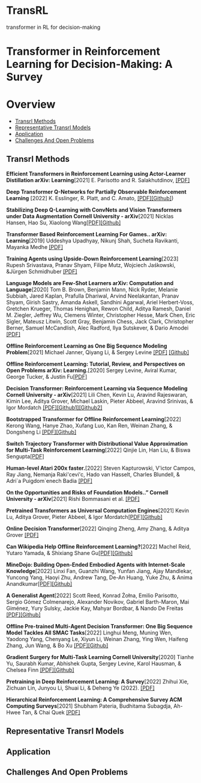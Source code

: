 # TransRL
transformer in RL for decision-making 




# Transformer in Reinforcement Learning for Decision-Making: A Survey


# Overview
 - [Transrl Methods](##Transrl)
 - [Representative Transrl Models](##Representative)
 - [Application](##Application)
 - [Challenges And Open Problems](##Challenges)

## Transrl Methods
**Efficient Transformers in Reinforcement Learning using Actor-Learner Distillation arXiv: Learning**[2021]
E. Parisotto and R. Salakhutdinov, [[PDF]](https://arxiv.org/pdf/2104.01655.pdf)

**Deep Transformer Q-Networks for Partially Observable Reinforcement Learning** [2022]
K. Esslinger, R. Platt, and C. Amato,  [[PDF]](https://export.arxiv.org/pdf/2206.01078.pdf)[[Github]](https://github.com/kevslinger/DTQN))

**Stabilizing Deep Q-Learning with ConvNets and Vision Transformers under Data Augmentation Cornell University - arXiv**[2021]
 Nicklas Hansen, Hao Su,  Xiaolong Wang[[PDF]](https://export.arxiv.org/pdf/2107.00644.pdf)[[Github]](https://nicklashansen.github.io/SVEA)
 
**Transformer Based Reinforcement Learning For Games.. arXiv: Learning**[2019]
 Uddeshya Upadhyay, Nikunj Shah, Sucheta Ravikanti, Mayanka Medhe [[PDF]](https://arxiv.org/abs/1912.03918)
 
**Training Agents using Upside-Down Reinforcement Learning**[2023]
 Rupesh Srivastava, Pranav Shyam, Filipe Mutz, Wojciech Jaśkowski, &Jürgen Schmidhuber [[PDF]](http://export.arxiv.org/pdf/1912.02877v1.pdf)
 
**Language Models are Few-Shot Learners arXiv: Computation and Language**[2020]
Tom B. Brown, Benjamin Mann, Nick Ryder, Melanie Subbiah, Jared Kaplan, Prafulla Dhariwal, Arvind Neelakantan, Pranav Shyam, Girish Sastry, Amanda Askell, Sandhini Agarwal, Ariel Herbert-Voss, Gretchen Krueger, Thomas Henighan, Rewon Child, Aditya Ramesh, Daniel M. Ziegler, Jeffrey Wu, Clemens Winter, Christopher Hesse, Mark Chen, Eric Sigler, Mateusz Litwin, Scott Gray, Benjamin Chess, Jack Clark, Christopher Berner, Samuel McCandlish, Alec Radford, Ilya Sutskever, & Dario Amodei  [[PDF]](https://proceedings.neurips.cc/paper/2020/file/1457c0d6bfcb4967418bfb8ac142f64a-Paper.pdf)

**Offline Reinforcement Learning as One Big Sequence Modeling Problem**[2021]
Michael Janner, Qiyang Li, & Sergey Levine [[PDF]](http://export.arxiv.org/pdf/2106.02039v3.pdf) [[Github]](https://trajectory-transformer.github.io/)

**Offline Reinforcement Learning: Tutorial, Review, and Perspectives on Open Problems arXiv: Learning.**[2020]
Sergey Levine, Aviral Kumar, George Tucker, & Justin Fu[[PDF]](https://export.arxiv.org/pdf/2005.01643.pdf)

**Decision Transformer: Reinforcement Learning via Sequence Modeling Cornell University - arXiv**[2021]
Lili Chen, Kevin Lu, Aravind Rajeswaran, Kimin Lee, Aditya Grover, Michael Laskin, Pieter Abbeel, Aravind Srinivas, & Igor Mordatch [[PDF]](https://export.arxiv.org/pdf/2106.01345.pdf)[[Github1]](https://github.com/karpathy/minGPT)[[Github2]](https://github.com/karpathy/minGPT/blob/master/play_char.ipynb)

**Bootstrapped Transformer for Offline Reinforcement Learning**[2022]
Kerong Wang, Hanye Zhao, Xufang Luo, Kan Ren, Weinan Zhang, & Dongsheng Li  [[PDF]](https://export.arxiv.org/pdf/2206.08569v2.pdf)[[Github]](https://seqml.github.io/bootorl)

**Switch Trajectory Transformer with Distributional Value Approximation for Multi-Task Reinforcement Learning**[2022]
Qinjie Lin, Han Liu, & Biswa Sengupta[[PDF]](https://export.arxiv.org/pdf/2203.07413.pdf)

**Human-level Atari 200x faster.**[2022]
Steven Kapturowski, V\'ictor Campos, Ray Jiang, Nemanja Raki\'cevi\'c, Hado van Hasselt, Charles Blundell, & Adri\`a Puigdom\`enech Badia [[PDF]](https://export.arxiv.org/pdf/2209.07550v1.pdf)

**On the Opportunities and Risks of Foundation Models..” Cornell University - arXiv**[2021]
Rishi Bommasani et al.  [[PDF]](https://export.arxiv.org/pdf/2108.07258v3.pdf)

**Pretrained Transformers as Universal Computation Engines**[2021]
Kevin Lu, Aditya Grover, Pieter Abbeel, & Igor Mordatch[[PDF]](https://export.arxiv.org/pdf/2103.05247.pdf)[[Github]](https://github.com/kzl/universal-computation)

**Online Decision Transformer**[2022]
Qinqing Zheng, Amy Zhang, & Aditya Grover  [[PDF]](https://export.arxiv.org/pdf/2202.05607v2.pdf)

**Can Wikipedia Help Offline Reinforcement Learning?**[2022]
Machel Reid, Yutaro Yamada, & Shixiang Shane Gu[[PDF]](https://export.arxiv.org/pdf/2201.12122v3.pdf)[[Github]](https://github.com/machelreid/can-wikipedia-help-offline-rl)

**MineDojo: Building Open-Ended Embodied Agents with Internet-Scale Knowledge**[2022]
Linxi Fan, Guanzhi Wang, Yunfan Jiang, Ajay Mandlekar, Yuncong Yang, Haoyi Zhu, Andrew Tang, De-An Huang, Yuke Zhu, & Anima Anandkumar[[PDF]](https://export.arxiv.org/pdf/2206.08853v2.pdf)[[Github]](https://github.com/MineDojo/MineDojo)

**A Generalist Agent**[2022]
Scott Reed, Konrad Żołna, Emilio Parisotto, Sergio Gómez Colmenarejo, Alexander Novikov, Gabriel Barth-Maron, Mai Giménez, Yury Sulsky, Jackie Kay, Mahyar Bordbar, & Nando De Freitas [[PDF]](https://export.arxiv.org/pdf/2205.06175v3.pdf)[[Github]](https://github.com/rlworkgroup/metaworld/commit/a0009ed9a208ff9864a5c1368c04c273bb20dd06)

**Offline Pre-trained Multi-Agent Decision Transformer: One Big Sequence Model Tackles All SMAC Tasks**[2022]
Linghui Meng, Muning Wen, Yaodong Yang, Chenyang Le, Xiyun Li, Weinan Zhang, Ying Wen, Haifeng Zhang, Jun Wang, & Bo Xu [[PDF]](http://export.arxiv.org/pdf/2112.02845v3.pdf)[[Github]](https://github.com/ReinholdM/Offline-Pre-trained-Multi-Agent-Decision-Transformer)

**Gradient Surgery for Multi-Task Learning Cornell University**[2020]
Tianhe Yu, Saurabh Kumar, Abhishek Gupta, Sergey Levine, Karol Hausman, & Chelsea Finn [[PDF]](https://papers.nips.cc/paper/2020/file/3fe78a8acf5fda99de95303940a2420c-Paper.pdf)[[Github]](https://github.com/tianheyu927/PCGrad)

**Pretraining in Deep Reinforcement Learning: A Survey**[2022]
Zhihui Xie, Zichuan Lin, Junyou Li, Shuai Li, & Deheng Ye (2022). 
 [[PDF]](https://export.arxiv.org/pdf/2211.03959v1.pdf)
 
**Hierarchical Reinforcement Learning: A Comprehensive Survey ACM Computing Surveys**[2021]
Shubham Pateria, Budhitama Subagdja, Ah-Hwee Tan, & Chai Quek  [[PDF]](https://ink.library.smu.edu.sg/cgi/viewcontent.cgi?article=7054&context=sis_research)




## Representative Transrl Models

## Application

## Challenges And Open Problems



